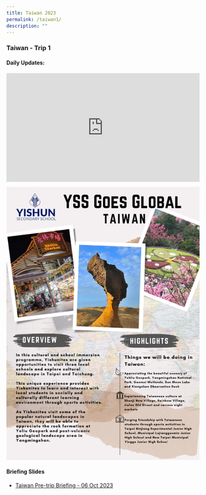 ```yaml
---
title: Taiwan 2023
permalink: /taiwan1/
description: ""
---
```

### Taiwan - Trip 1

#### Daily Updates: 

<style>
  .iframe-container {
    position: relative;
    width: 100%;
    padding-bottom: 56.25%; /* 16:9 aspect ratio (height / width) */
  }

  .iframe-container iframe {
    position: absolute;
    top: 0;
    left: 0;
    width: 100%;
    height: 100%;
  }
</style>


<div class="iframe-container">
  <iframe allowfullscreen="true" frameborder="0" src="https://docs.google.com/presentation/d/e/2PACX-1vQIOgy_zPWe6tqQCkiMRGmAvgodSTAwazJfY7nYOkx5aPdtiImX8tysC1r0X-QL4rngtMD_t6nYbKdV/embed?start=true&amp;loop=true&amp;delayms=5000"></iframe>
</div>

![](/images/YSS%20Exp/YSS_Goes_Global/taiwan_trip1_poster.png)

#### Briefing Slides

* [Taiwan Pre-trip Briefing - 06 Oct 2023](/files/YSS%20Goes%20Global/taiwan%20pre-trip%20briefing%20-%2006%20oct%202023.pdf)

